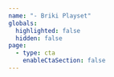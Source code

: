 ```yaml
---
name: "- Briki Playset"
globals:
  highlighted: false
  hidden: false
page:
  - type: cta
    enableCtaSection: false
---
```

